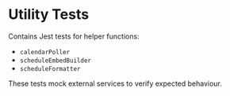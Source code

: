 # Utility Tests

Contains Jest tests for helper functions:

- `calendarPoller`
- `scheduleEmbedBuilder`
- `scheduleFormatter`

These tests mock external services to verify expected behaviour.
